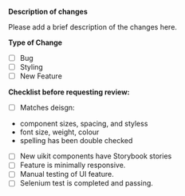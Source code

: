 **Description of changes**

Please add a brief description of the changes here.

**Type of Change**
- [ ] Bug
- [ ] Styling
- [ ] New Feature

**Checklist before requesting review:**

- [ ] Matches deisgn:
* component sizes, spacing, and styless
* font size, weight, colour
* spelling has been double checked
- [ ] New uikit components have Storybook stories
- [ ] Feature is minimally responsive.
- [ ] Manual testing of UI feature.
- [ ] Selenium test is completed and passing.
